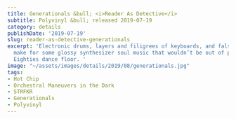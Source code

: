 ```yaml
---
title: Generationals &bull; <i>Reader As Detective</i>
subtitle: Polyvinyl &bull; released 2019-07-19
category: details
publishDate: '2019-07-19'
slug: reader-as-detective-generationals
excerpt: 'Electronic drums, layers and filigrees of keyboards, and falsetto choruses
  make for some glossy synthesizer soul music that wouldn’t be out of place on a late
  Eighties dance floor. '
image: "~/assets/images/details/2019/08/generationals.jpg"
tags:
- Hot Chip
- Orchestral Maneuvers in the Dark
- STRFKR
- Generationals
- Polyvinyl
---
```


